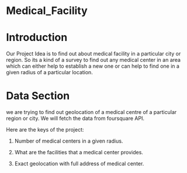 # Medical_Facility

# Introduction
  
Our Project Idea is to find out about medical facility in a particular city or region. So its a kind of a survey to find out any medical center in an area which can either help to establish a new one or can help to find one in a given radius of a particular location.


# Data Section

 we are trying to find out geolocation of a medical centre of a particular region or city. We will fetch the data from foursquare API.

Here are the keys of the project:

1. Number of medical centers in a given radius.

2. What are the facilities that a medical center provides.

3. Exact geolocation with full address of medical center.
